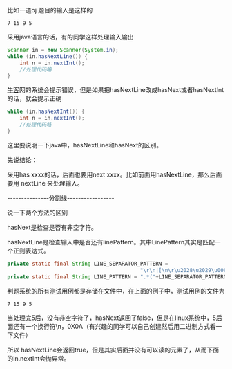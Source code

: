比如一道oj 题目的输入是这样的 

```
7 15 9 5
```

  采用java语言的话，有的同学这样处理输入输出 

```java
Scanner in = new Scanner(System.in);
while (in.hasNextLine()) {
    int n = in.nextInt();
    //处理代码略
}
```

  [牛客]()网的系统会提示错误，但是如果把hasNextLine改成hasNext或者hasNextInt的话，就会提示正确 

```java
while (in.hasNextInt()) {
    int n = in.nextInt();
    //处理代码略
}
```

  这里要说明一下java中，hasNextLine和hasNext的区别。 

  先说结论： 

  采用has xxxx的话，后面也要用next xxxx。比如前面用hasNextLine，那么后面要用 nextLine 来处理输入。 

  ---------------分割线----------------- 

  说一下两个方法的区别 

  hasNext是检查是否有非空字符。 

  hasNextLine是检查输入中是否还有linePattern。其中LinePattern其实是匹配一个正则表达式。 

```java
private static final String LINE_SEPARATOR_PATTERN =
                                           "\r\n|[\n\r\u2028\u2029\u0085]";
private static final String LINE_PATTERN = ".*("+LINE_SEPARATOR_PATTERN+")|.+$";
```

  判题系统的所有[测试]()用例都是存储在文件中，在上面的例子中，[测试]()用例的文件为 

```
7 15 9 5
```

  当处理完5后，没有非空字符了，hasNext返回了false，但是在linux系统中，5后面还有一个换行符\n，0X0A（有兴趣的同学可以自己创建然后用二进制方式看一下文件） 

  所以 hasNextLine会返回true，但是其实后面并没有可以读的元素了，从而下面的in.nextInt会抛异常。